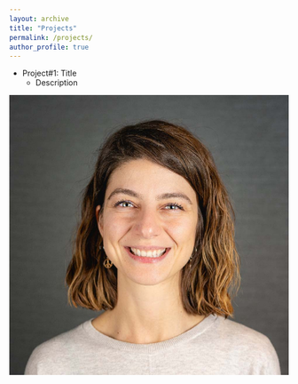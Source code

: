 ```yaml
---
layout: archive
title: "Projects"
permalink: /projects/
author_profile: true
---
```


* Project#1: Title
  * Description


<img src='/images/gozdepp.jpg'>
